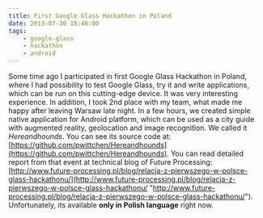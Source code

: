 ```yaml
---
title: First Google Glass Hackathon in Poland
date: 2013-07-30 18:46:00
tags:
    - google-glass
    - hackathon
    - android
---
```


Some time ago I participated in first Google Glass Hackathon in Poland, where I had possibility to test Google Glass, try it and write applications, which can be run on this cutting-edge device. It was very interesting experience. In addition, I took 2nd place with my team, what made me happy after leaving Warsaw late night. In a few hours, we created simple native application for Android platform, which can be used as a city guide with augmented reality, geolocation and image recognition. We called it _Hereandhounds_. You can see its source code at: [https://github.com/pwittchen/Hereandhounds](https://github.com/pwittchen/Hereandhounds). You can read detailed report from that event at technical blog of Future Processing: [http://www.future-processing.pl/blog/relacja-z-pierwszego-w-polsce-glass-hackathonu/](http://www.future-processing.pl/blog/relacja-z-pierwszego-w-polsce-glass-hackathonu/ "http://www.future-processing.pl/blog/relacja-z-pierwszego-w-polsce-glass-hackathonu/"). Unfortunately, its available **only in Polish language** right now.
